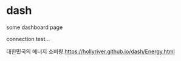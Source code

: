 # dash
some dashboard page

connection test...

대한민국의 에너지 소비량
<https://hollyriver.github.io/dash/Energy.html>